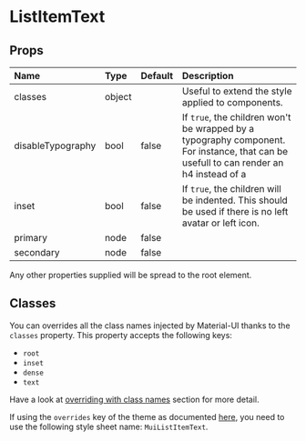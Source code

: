 # ListItemText



## Props
| Name | Type | Default | Description |
|:-----|:-----|:--------|:------------|
| classes | object |  | Useful to extend the style applied to components. |
| disableTypography | bool | false | If `true`, the children won't be wrapped by a typography component. For instance, that can be usefull to can render an h4 instead of a |
| inset | bool | false | If `true`, the children will be indented. This should be used if there is no left avatar or left icon. |
| primary | node | false |  |
| secondary | node | false |  |

Any other properties supplied will be spread to the root element.

## Classes

You can overrides all the class names injected by Material-UI thanks to the `classes` property.
This property accepts the following keys:
- `root`
- `inset`
- `dense`
- `text`

Have a look at [overriding with class names](/customization/overrides#overriding-with-class-names)
section for more detail.

If using the `overrides` key of the theme as documented
[here](/customization/themes#customizing-all-instances-of-a-component-type),
you need to use the following style sheet name: `MuiListItemText`.
